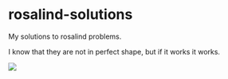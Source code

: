# rosalind-solutions

My solutions to rosalind problems. 

I know that they are not in perfect shape, but if it works it works.

![](https://c.tenor.com/fJAoBHWymY4AAAAC/do-not-touch-it-programmer.gif)
